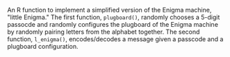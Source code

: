 An R function to implement a simplified version of the Enigma machine, "little Enigma." The first function, `plugboard()`, randomly chooses a 5-digit passocde and randomly configures the plugboard of the Enigma machine by randomly pairing letters from the alphabet together. The second function, `l_enigma()`, encodes/decodes a message given a passcode and a plugboard configuration.  
